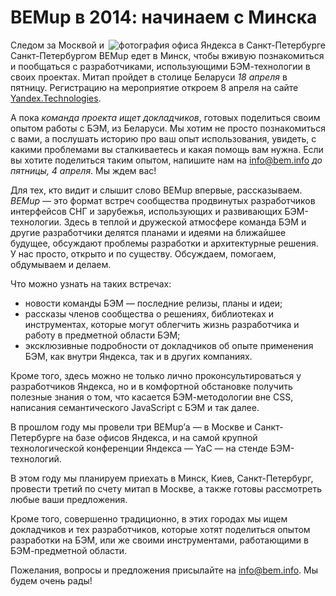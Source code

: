 # BEMup в 2014: начинаем с Минска

<img style="float: right" src="http://img-fotki.yandex.ru/get/9752/44214498.92/0_9053f_e987f1a0_M.jpg" alt="фотография офиса Яндекса в Санкт-Петербурге" title="BEMup в Санкт-Петербурге" />

Следом за Москвой и Санкт-Петербургом BEMup едет в Минск, чтобы вживую познакомиться и пообщаться с разработчиками,
использующими БЭМ-технологии в своих проектах. Митап пройдет в столице Беларуси *18 апреля* в пятницу. Регистрацию
на мероприятие откроем 8 апреля на сайте [Yandex.Technologies](http://tech.yandex.ru/events/bemup/).

А пока *команда проекта ищет докладчиков*, готовых поделиться своим опытом работы с БЭМ, из Беларуси. Мы хотим
не просто познакомиться с вами, а послушать историю про ваш опыт использования, увидеть, с какими проблемами вы
сталкиваетесь и какая помощь вам нужна. Если вы хотите поделиться таким опытом, напишите нам на [info@bem.info](mailto:info@bem.info) *до
пятницы, 4 апреля*. Мы ждем вас!

Для тех, кто видит и слышит слово BEMup впервые, рассказываем. *BEMup* — это формат встреч сообщества продвинутых
разработчиков интерфейсов СНГ и зарубежья, использующих и развивающих БЭМ-технологии. Здесь в теплой и дружеской
атмосфере команда БЭМ и другие разработчики делятся планами и идеями на ближайшее будущее, обсуждают проблемы
разработки и архитектурные решения. У нас просто, открыто и по существу. Обсуждаем, помогаем, обдумываем и делаем.

Что можно узнать на таких встречах:

  * новости команды БЭМ — последние релизы, планы и идеи;
  * рассказы членов сообщества о решениях, библиотеках и инструментах, которые могут облегчить жизнь разработчика
  и работу в предметной области БЭМ;
  * эксклюзивные подробности от докладчиков об опыте применения БЭМ, как внутри Яндекса, так и в других компаниях.

Кроме того, здесь можно не только лично проконсультироваться у разработчиков Яндекса, но и в комфортной обстановке
получить полезные знания о том, что касается БЭМ-методологии вне CSS, написания семантического JavaScript с БЭМ и
так далее.

В прошлом году мы провели три BEMup’а — в Москве и Санкт-Петербурге на базе офисов Яндекса, и на самой крупной
технологической конференции Яндекса — YaC — на стенде БЭМ-технологий.

В этом году мы планируем приехать в Минск, Киев, Санкт-Петербург, провести третий по счету митап в Москве, а также
готовы рассмотреть любые ваши предложения.

Кроме того, совершенно традиционно, в этих городах мы ищем докладчиков и тех разработчиков, которые хотят поделиться
опытом разработки на БЭМ, или же своими инструментами, работающими в БЭМ-предметной области.

Пожелания, вопросы и предложения присылайте на [info@bem.info](mailto:info@bem.info). Мы будем очень рады!
